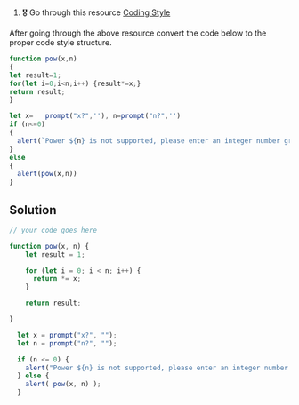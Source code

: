 1. 🎖 Go through this resource [Coding Style](http://javascript.info/coding-style)

After going through the above resource convert the code below to the proper code style structure.
```js
function pow(x,n)
{
let result=1;
for(let i=0;i<n;i++) {result*=x;}
return result;
}

let x=   prompt("x?",''), n=prompt("n?",'')
if (n<=0)
{
  alert(`Power ${n} is not supported, please enter an integer number greater than zero`);
}
else
{
  alert(pow(x,n))
}
```

## Solution
```js
// your code goes here

function pow(x, n) {
	let result = 1;

	for (let i = 0; i < n; i++) {
	  return *= x;
	}

	return result;

} 

  let x = prompt("x?", "");
  let n = prompt("n?", "");

  if (n <= 0) {
  	alert("Power ${n} is not supported, please enter an integer number greater than 0");
  } else {
  	alert( pow(x, n) );
  }
```